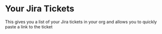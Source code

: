 # Your Jira Tickets

This gives you a list of your Jira tickets in your org and allows you to quickly paste a link to the ticket